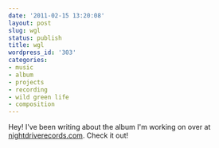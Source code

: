 ```yaml
---
date: '2011-02-15 13:20:08'
layout: post
slug: wgl
status: publish
title: wgl
wordpress_id: '303'
categories:
- music
- album
- projects
- recording
- wild green life
- composition
---
```


Hey!  I've been writing about the album I'm working on over at [nightdriverecords.com](http://www.nightdriverecords.com).  Check it out!
